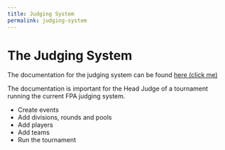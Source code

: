 ```yaml
---
title: Judging System
permalink: judging-system
---
```

# The Judging System

The documentation for the judging system can be found [here (click me)](https://docs.google.com/document/d/1EmF45zv8l3dessvBwZWQRySgaLjZhJLhmHiBWnTAb5E/edit)

The documentation is important for the Head Judge of a tournament running the current FPA judging system.
- Create events
- Add divisions, rounds and pools
- Add players
- Add teams
- Run the tournament
